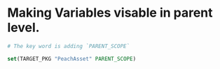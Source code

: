 # Making Variables visable in parent level.

```cmake
# The key word is adding `PARENT_SCOPE`

set(TARGET_PKG "PeachAsset" PARENT_SCOPE)
```